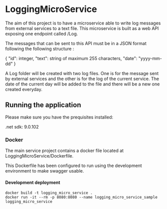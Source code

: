 # LoggingMicroService

The aim of this project is to have a microservice able to write log messages from external services to a text file. 
This microservice is built as a web API exposing one endpoint called /Log.

The messages that can be sent to this API must be in a JSON format following the following structure :

{
  "id": integer,
  "text": string of maximum 255 characters,
  "date": "yyyy-mm-dd"
}

A Log folder will be created with two log files.
One is for the message sent by external services and the other is for the log of the current service.
The date of the current day will be added to the file and there will be a new one created everyday.

## Running the application

Please make sure you have the prequisites installed:

.net sdk: 9.0.102

### Docker

The main service project contains a docker file located at LoggingMicroService/Dockerfile.

This Dockerfile has been configured to run using the development environment to make swagger usable.

#### Development deployment
```
docker build -t logging_micro_service .
docker run -it --rm -p 8080:8080 --name logging_micro_service_sample logging_micro_service
```
